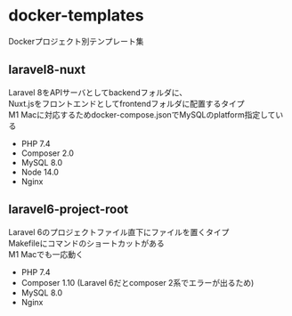 # docker-templates

Dockerプロジェクト別テンプレート集

## laravel8-nuxt

Laravel 8をAPIサーバとしてbackendフォルダに、  
Nuxt.jsをフロントエンドとしてfrontendフォルダに配置するタイプ  
M1 Macに対応するためdocker-compose.jsonでMySQLのplatform指定している  

- PHP 7.4
- Composer 2.0
- MySQL 8.0
- Node 14.0
- Nginx

## laravel6-project-root

Laravel 6のプロジェクトファイル直下にファイルを置くタイプ  
Makefileにコマンドのショートカットがある  
M1 Macでも一応動く

- PHP 7.4
- Composer 1.10 (Laravel 6だとcomposer 2系でエラーが出るため)
- MySQL 8.0
- Nginx
